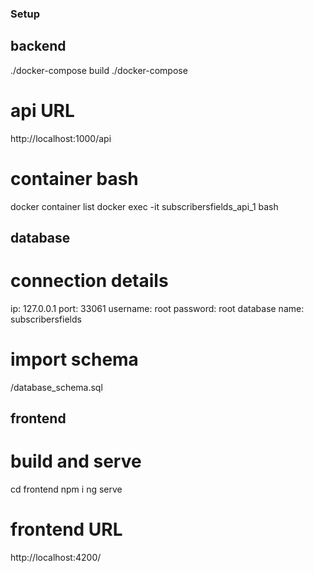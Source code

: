 
### Setup

## backend

./docker-compose build
./docker-compose

# api URL
http://localhost:1000/api

# container bash
docker container list
docker exec -it subscribersfields_api_1 bash

## database

# connection details
ip: 127.0.0.1
port: 33061
username: root
password: root
database name: subscribersfields

# import schema
/database_schema.sql

## frontend

# build and serve
cd frontend
npm i
ng serve

# frontend URL
http://localhost:4200/